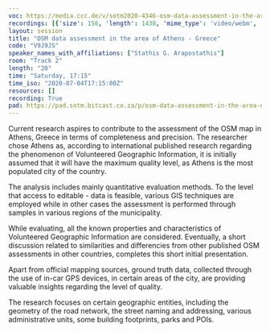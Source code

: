```yaml
---
voc: https://media.ccc.de/v/sotm2020-4346-osm-data-assessment-in-the-area-of-athens-greece
recordings: [{'size': 156, 'length': 1438, 'mime_type': 'video/webm', 'language': 'eng', 'filename': 'sotm2020-4346-eng-OSM_data_assessment_in_the_area_of_Athens_-_Greece_webm-hd.webm', 'state': 'new', 'folder': 'webm-hd', 'high_quality': True, 'width': 1920, 'height': 1080, 'updated_at': '2020-07-15T00:51:20.138+02:00', 'recording_url': 'https://cdn.media.ccc.de/events/sotm/2020/webm-hd/sotm2020-4346-eng-OSM_data_assessment_in_the_area_of_Athens_-_Greece_webm-hd.webm', 'url': 'https://media.ccc.de/public/recordings/47465', 'event_url': 'https://media.ccc.de/public/events/0a735074-0769-5bc9-a3bd-844cdcc32cbc', 'conference_url': 'https://media.ccc.de/public/conferences/sotm2020'}, {'size': 65, 'length': 1438, 'mime_type': 'video/webm', 'language': 'eng', 'filename': 'sotm2020-4346-eng-OSM_data_assessment_in_the_area_of_Athens_-_Greece_webm-sd.webm', 'state': 'new', 'folder': 'webm-sd', 'high_quality': False, 'width': 720, 'height': 576, 'updated_at': '2020-07-15T00:30:14.017+02:00', 'recording_url': 'https://cdn.media.ccc.de/events/sotm/2020/webm-sd/sotm2020-4346-eng-OSM_data_assessment_in_the_area_of_Athens_-_Greece_webm-sd.webm', 'url': 'https://media.ccc.de/public/recordings/47462', 'event_url': 'https://media.ccc.de/public/events/0a735074-0769-5bc9-a3bd-844cdcc32cbc', 'conference_url': 'https://media.ccc.de/public/conferences/sotm2020'}, {'size': 40, 'length': 1438, 'mime_type': 'video/mp4', 'language': 'eng', 'filename': 'sotm2020-4346-eng-OSM_data_assessment_in_the_area_of_Athens_-_Greece_sd.mp4', 'state': 'new', 'folder': 'h264-sd', 'high_quality': False, 'width': 720, 'height': 576, 'updated_at': '2020-07-15T00:26:22.136+02:00', 'recording_url': 'https://cdn.media.ccc.de/events/sotm/2020/h264-sd/sotm2020-4346-eng-OSM_data_assessment_in_the_area_of_Athens_-_Greece_sd.mp4', 'url': 'https://media.ccc.de/public/recordings/47461', 'event_url': 'https://media.ccc.de/public/events/0a735074-0769-5bc9-a3bd-844cdcc32cbc', 'conference_url': 'https://media.ccc.de/public/conferences/sotm2020'}, {'size': 21, 'length': 1438, 'mime_type': 'audio/mpeg', 'language': 'eng', 'filename': 'sotm2020-4346-eng-OSM_data_assessment_in_the_area_of_Athens_-_Greece_mp3.mp3', 'state': 'new', 'folder': 'mp3', 'high_quality': False, 'width': 0, 'height': 0, 'updated_at': '2020-07-15T00:25:20.431+02:00', 'recording_url': 'https://cdn.media.ccc.de/events/sotm/2020/mp3/sotm2020-4346-eng-OSM_data_assessment_in_the_area_of_Athens_-_Greece_mp3.mp3', 'url': 'https://media.ccc.de/public/recordings/47460', 'event_url': 'https://media.ccc.de/public/events/0a735074-0769-5bc9-a3bd-844cdcc32cbc', 'conference_url': 'https://media.ccc.de/public/conferences/sotm2020'}, {'size': 90, 'length': 1438, 'mime_type': 'video/mp4', 'language': 'eng', 'filename': 'sotm2020-4346-eng-OSM_data_assessment_in_the_area_of_Athens_-_Greece_hd.mp4', 'state': 'new', 'folder': 'h264-hd', 'high_quality': True, 'width': 1920, 'height': 1080, 'updated_at': '2020-07-14T23:56:22.533+02:00', 'recording_url': 'https://cdn.media.ccc.de/events/sotm/2020/h264-hd/sotm2020-4346-eng-OSM_data_assessment_in_the_area_of_Athens_-_Greece_hd.mp4', 'url': 'https://media.ccc.de/public/recordings/47451', 'event_url': 'https://media.ccc.de/public/events/0a735074-0769-5bc9-a3bd-844cdcc32cbc', 'conference_url': 'https://media.ccc.de/public/conferences/sotm2020'}]
layout: session
title: "OSM data assessment in the area of Athens - Greece"
code: "V9J9JS"
speaker_names_with_affiliations: ["Stathis G. Arapostathis"]
room: "Track 2"
length: "20"
time: "Saturday, 17:15"
time_iso: "2020-07-04T17:15:00Z"
resources: []
recording: True
pad: https://pad.sotm.bitcast.co.za/p/osm-data-assessment-in-the-area-of-athens--greece
---
```

Current research aspires to contribute to the assessment of the OSM map in Athens, Greece in terms of completeness and precision. The researcher chose Athens as, according to international published research regarding the phenomenon of Volunteered Geographic Information, it is initially assumed that it will have the maximum quality level, as Athens is the most populated city of the country.

The analysis includes mainly quantitative evaluation methods. To the level that access to editable - data is feasible, various GIS techniques are employed while in other cases the assessment is performed through samples in various regions of the municipality.

While evaluating, all the known properties and characteristics of Volunteered Geographic Information are considered. Eventually, a short discussion related to similarities and differencies from other published OSM assessments in other countries, completes this short initial presentation.

Apart from official mapping sources, ground truth data, collected through the use of in-car GPS devices, in certain areas of the city, are providing valuable insights regarding the level of quality.

The research focuses on certain geographic entities, including the geometry of the road network, the  street naming and addressing, various administrative units, some building footprints, parks and POIs.
